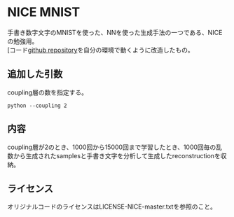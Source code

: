 # NICE MNIST

手書き数字文字のMNISTを使った、NNを使った生成手法の一つである、NICEの勉強用。   
[コード[github repository](https://github.com/fmu2/NICE)を自分の環境で動くように改造したもの。  

## 追加した引数

coupling層の数を指定する。  
```
python --coupling 2 
```

## 内容  
  
coupling層が2のとき、1000回から15000回まで学習したとき、1000回毎の乱数から生成されたsamplesと手書き文字を分析して生成したreconstructionを収納。  

## ライセンス  
  
オリジナルコードのライセンスはLICENSE-NICE-master.txtを参照のこと。  





